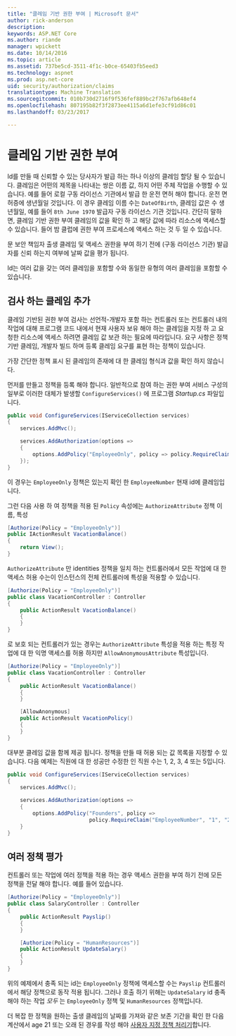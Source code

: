 ```yaml
---
title: "클레임 기반 권한 부여 | Microsoft 문서"
author: rick-anderson
description: 
keywords: ASP.NET Core
ms.author: riande
manager: wpickett
ms.date: 10/14/2016
ms.topic: article
ms.assetid: 737be5cd-3511-4f1c-b0ce-65403fb5eed3
ms.technology: aspnet
ms.prod: asp.net-core
uid: security/authorization/claims
translationtype: Machine Translation
ms.sourcegitcommit: 010b730d2716f9f536fef889bc2f767afb648ef4
ms.openlocfilehash: 807195b82f3f2873ee4115a6d1efe3cf91d86c01
ms.lasthandoff: 03/23/2017

---
```

# <a name="claims-based-authorization"></a>클레임 기반 권한 부여

<a name=security-authorization-claims-based></a>

Id를 만들 때 신뢰할 수 있는 당사자가 발급 하는 하나 이상의 클레임 할당 될 수 있습니다. 클레임은 어떤의 제목을 나타내는 쌍은 이름 값, 하지 어떤 주체 작업을 수행할 수 있습니다. 예를 들어 로컬 구동 라이선스 기관에서 발급 한 운전 면허 해야 합니다. 운전 면허증에 생년월일 것입니다. 이 경우 클레임 이름 수는 `DateOfBirth`, 클레임 값은 수 생년월일, 예를 들어 `8th June 1970` 발급자 구동 라이선스 기관 것입니다. 간단히 말하면, 클레임 기반 권한 부여 클레임의 값을 확인 하 고 해당 값에 따라 리소스에 액세스할 수 있습니다. 들어 밤 클럽에 권한 부여 프로세스에 액세스 하는 것 두 일 수 있습니다.

문 보안 책임자 출생 클레임 및 액세스 권한을 부여 하기 전에 (구동 라이선스 기관) 발급자를 신뢰 하는지 여부에 날짜 값을 평가 됩니다.

Id는 여러 값을 갖는 여러 클레임을 포함할 수와 동일한 유형의 여러 클레임을 포함할 수 있습니다.

## <a name="adding-claims-checks"></a>검사 하는 클레임 추가

클레임 기반된 권한 부여 검사는 선언적-개발자 포함 하는 컨트롤러 또는 컨트롤러 내의 작업에 대해 프로그램 코드 내에서 현재 사용자 보유 해야 하는 클레임을 지정 하 고 요청한 리소스에 액세스 하려면 클레임 값 보관 하는 필요에 따라입니다. 요구 사항은 정책 기반 클레임, 개발자 빌드 하며 등록 클레임 요구를 표현 하는 정책이 있습니다.

가장 간단한 정책 표시 된 클레임의 존재에 대 한 클레임 형식과 값을 확인 하지 않습니다.

먼저를 만들고 정책을 등록 해야 합니다. 일반적으로 참여 하는 권한 부여 서비스 구성의 일부로 이러한 대체가 발생할 `ConfigureServices()` 에 프로그램 *Startup.cs* 파일입니다.

```csharp
public void ConfigureServices(IServiceCollection services)
{
    services.AddMvc();

    services.AddAuthorization(options =>
    {
        options.AddPolicy("EmployeeOnly", policy => policy.RequireClaim("EmployeeNumber"));
    });
}
```

이 경우는 `EmployeeOnly` 정책은 있는지 확인 한 `EmployeeNumber` 현재 id에 클레임입니다.

그런 다음 사용 하 여 정책을 적용 된 `Policy` 속성에는 `AuthorizeAttribute` 정책 이름, 특성

```csharp
[Authorize(Policy = "EmployeeOnly")]
public IActionResult VacationBalance()
{
    return View();
}
```

`AuthorizeAttribute` 만 identities 정책을 일치 하는 컨트롤러에서 모든 작업에 대 한 액세스 허용 수는이 인스턴스의 전체 컨트롤러에 특성을 적용할 수 있습니다.

```csharp
[Authorize(Policy = "EmployeeOnly")]
public class VacationController : Controller
{
    public ActionResult VacationBalance()
    {
    }
}
```

로 보호 되는 컨트롤러가 있는 경우는 `AuthorizeAttribute` 특성을 적용 하는 특정 작업에 대 한 익명 액세스를 허용 하지만 `AllowAnonymousAttribute` 특성입니다.

```csharp
[Authorize(Policy = "EmployeeOnly")]
public class VacationController : Controller
{
    public ActionResult VacationBalance()
    {
    }

    [AllowAnonymous]
    public ActionResult VacationPolicy()
    {
    }
}
```

대부분 클레임 값을 함께 제공 됩니다. 정책을 만들 때 허용 되는 값 목록을 지정할 수 있습니다. 다음 예제는 직원에 대 한 성공만 수정한 인 직원 수는 1, 2, 3, 4 또는 5입니다.

```csharp
public void ConfigureServices(IServiceCollection services)
{
    services.AddMvc();

    services.AddAuthorization(options =>
    {
        options.AddPolicy("Founders", policy =>
                          policy.RequireClaim("EmployeeNumber", "1", "2", "3", "4", "5"));
    }
}
```

## <a name="multiple-policy-evaluation"></a>여러 정책 평가

컨트롤러 또는 작업에 여러 정책을 적용 하는 경우 액세스 권한을 부여 하기 전에 모든 정책을 전달 해야 합니다. 예를 들어 있습니다.

```csharp
[Authorize(Policy = "EmployeeOnly")]
public class SalaryController : Controller
{
    public ActionResult Payslip()
    {
    }

    [Authorize(Policy = "HumanResources")]
    public ActionResult UpdateSalary()
    {
    }
}
```

위의 예제에서 충족 되는 id는 `EmployeeOnly` 정책에 액세스할 수는 `Payslip` 컨트롤러에서 해당 정책으로 동작 적용 됩니다. 그러나 호출 하기 위해는 `UpdateSalary` id 충족 해야 하는 작업 *모두* 는 `EmployeeOnly` 정책 및 `HumanResources` 정책입니다.

더 복잡 한 정책을 원하는 출생 클레임의 날짜를 가져와 같은 보존 기간을 확인 한 다음 계산에서 age 21 또는 오래 된 경우를 작성 해야 [사용자 지정 정책 처리기](policies.md#security-authorization-policies-based)합니다.

